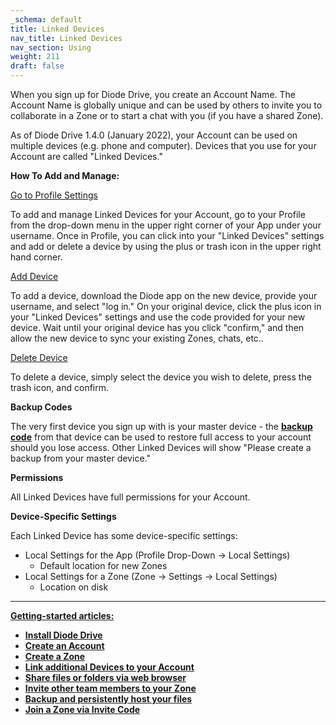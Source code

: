 ```yaml
---
_schema: default
title: Linked Devices
nav_title: Linked Devices
nav_section: Using
weight: 211
draft: false
---
```

When you sign up for Diode Drive, you create an Account Name. The Account Name is globally unique and can be used by others to invite you to collaborate in a Zone or to start a chat with you (if you have a shared Zone).

As of Diode Drive 1.4.0 (January 2022), your Account can be used on multiple devices (e.g. phone and computer). Devices that you use for your Account are called "Linked Devices."

**How To Add and Manage:**

<u>Go to Profile Settings</u>

To add and manage Linked Devices for your Account, go to your Profile from the drop-down menu in the upper right corner of your App under your username. Once in Profile, you can click into your "Linked Devices" settings and add or delete a device by using the plus or trash icon in the upper right hand corner.

<u>Add Device</u>

To add a device, download the Diode app on the new device, provide your username, and select "log in." On your original device, click the plus icon in your "Linked Devices" settings and use the code provided for your new device. Wait until your original device has you click "confirm," and then allow the new device to sync your existing Zones, chats, etc..

<u>Delete Device</u>

To delete a device, simply select the device you wish to delete, press the trash icon, and confirm.

**Backup Codes**

The very first device you sign up with is your master device - the <a href="https://app.docs.diode.io/docs/features/diode-drive-backup-codes/" target="_blank" rel="noopener"><strong>backup code</strong></a> from that device can be used to restore full access to your account should you lose access. Other Linked Devices will show "Please create a backup from your master device."

**Permissions**

All Linked Devices have full permissions for your Account.

**Device-Specific Settings**

Each Linked Device has some device-specific settings:

* Local Settings for the App (Profile Drop-Down -&gt; Local Settings)
  * Default location for new Zones
* Local Settings for a Zone (Zone -&gt; Settings -&gt; Local Settings)
  * Location on disk

---

**<u>Getting-started articles:</u>**

* <a href="https://app.docs.diode.io/docs/" target="_blank" rel="noopener"><strong>Install Diode Drive</strong></a>
* <a href="https://app.docs.diode.io/docs/using/getting-started/" target="_blank" rel="noopener"><strong>Create an Account</strong></a>
* <a href="https://app.docs.diode.io/docs/using/create-a-zone/" target="_blank" rel="noopener"><strong>Create a Zone</strong></a>
* <a href="https://app.docs.diode.io/docs/using/linked-devices/" target="_blank" rel="noopener"><strong>Link additional Devices to your Account</strong></a>
* <a href="https://app.docs.diode.io/docs/using/share-a-file-or-folder-via-web-browser/" target="_blank" rel="noopener"><strong>Share files or folders via web browser</strong></a>
* <a href="https://app.docs.diode.io/docs/using/add-a-team-member-or-additional-device/" target="_blank" rel="noopener"><strong>Invite other team members to your Zone</strong></a>
* <a href="https://app.docs.diode.io/docs/using/backup-your-confidential-files/" target="_blank" rel="noopener"><strong>Backup and persistently host your files</strong></a>
* <a href="https://app.docs.diode.io/docs/using/join-a-zone-by-invite-code/" target="_blank" rel="noopener"><strong>Join a Zone via Invite Code</strong></a>